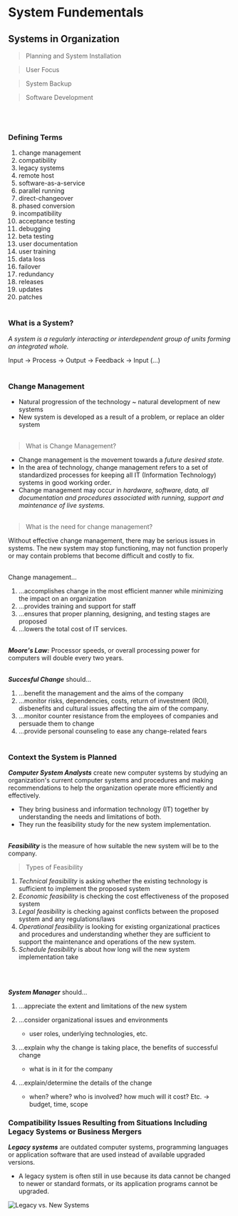 # System Fundementals
## Systems in Organization
>Planning and System Installation

>User Focus

>System Backup

>Software Development

<br></br>

### Defining Terms
1. change management
2. compatibility
3. legacy systems
4. remote host
5. software-as-a-service
6. parallel running
7. direct-changeover
8. phased conversion
9. incompatibility
10. acceptance testing
11. debugging
12. beta testing
13. user documentation
14. user training
15. data loss
16. failover
17. redundancy
18. releases
19. updates
20. patches
<br></br>

### What is a System?
*A system is a regularly interacting or interdependent group of units forming an integrated whole.*

Input -> Process -> Output -> Feedback -> Input (...)
<br></br>


### Change Management
- Natural progression of the technology ~ natural development of new systems
- New system is developed as a result of a problem, or replace an older system
<br></br>

>What is Change Management?
- Change management is the movement towards a *future desired state.*
- In the area of technology, change management refers to a set of standardized processes for keeping all IT (Information Technology) systems in good working order.
- Change management may occur in *hardware, software, data, all documentation and procedures associated with running, support and maintenance of live systems.*
<br></br>

>What is the need for change management?

Without effective change management, there may be serious issues in systems. The new system may stop functioning, may not function properly or may contain problems that become difficult and costly to fix.
<br></br>

Change management...
1. ...accomplishes change in the most efficient manner while minimizing the impact on an organization
2. ...provides training and support for staff
3. ...ensures that proper planning, designing, and testing stages are proposed
4. ...lowers the total cost of IT services.
<br></br>

***Moore's Law:*** Processor speeds, or overall processing power for computers will double every two years.
<br></br>

***Succesful Change*** should...
1. ...benefit the management and the aims of the company 
2. ...monitor risks, dependencies, costs, return of investment (ROI), disbenefits and cultural issues affecting the aim of the company.
3. ...monitor counter resistance from the employees of companies and persuade them to change
4. ...provide personal counseling to ease any change-related fears
<br></br>

### Context the System is Planned
***Computer System Analysts*** create new computer systems by studying an organization's current computer systems and procedures and making recommendations to help the organization operate more efficiently and effectively.

- They bring business and information technology (IT) together by understanding the needs and limitations of both.
- They run the feasibility study for the new system implementation.
<br></br>

***Feasibility*** is the measure of how suitable the new system will be to the company.

>Types of Feasibility

1. *Technical feasibility* is asking whether the existing technology is sufficient to implement the proposed system
2. *Economic feasibility* is checking the cost effectiveness of the proposed system
3. *Legal feasibility* is checking against conflicts between the proposed system and any regulations/laws
4. *Operational feasibility* is looking for existing organizational practices and procedures and understanding whether they are sufficient to support the maintenance and operations of the new system.
5. *Schedule feasibility* is about how long will the new system implementation take

<br></br>

***System Manager*** should...
1. ...appreciate the extent and limitations of the new system

2. ...consider organizational issues and environments
    - user roles, underlying technologies, etc.

3. ...explain why the change is taking place, the benefits of successful change 
    - what is in it for the company

4. ...explain/determine the details of the change 
    - when? where? who is involved? how much will it cost? Etc. → budget, time, scope

### Compatibility Issues Resulting from Situations Including Legacy Systems or Business Mergers

***Legacy systems*** are outdated computer systems, programming languages or application software that are used instead of available upgraded versions.

- A legacy system is often still in use because its data cannot be changed to newer or standard formats, or its application programs cannot be upgraded.

<img src="https://www.deepcoredata.com/wp-content/uploads/2017/08/alliancetek.jpg" alt="Legacy vs. New Systems" style="align-center">
